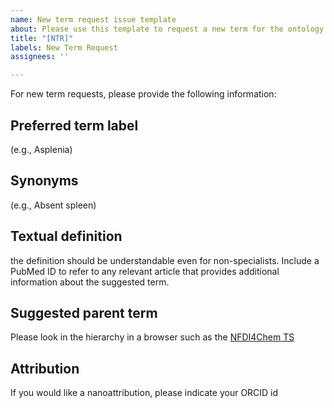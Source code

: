 ```yaml
---
name: New term request issue template
about: Please use this template to request a new term for the ontology
title: "[NTR]"
labels: New Term Request
assignees: ''

---
```


For new term requests, please provide the following information:

## Preferred term label

(e.g., Asplenia)

## Synonyms

(e.g., Absent spleen)

## Textual definition

the definition should be understandable even for non-specialists. Include a PubMed ID to refer to any relevant article that provides additional information about the suggested term.

## Suggested parent term

Please look in the hierarchy in a browser such as the [NFDI4Chem TS](https://terminology.nfdi4chem.de/ts/ontologies/vibso)

## Attribution

If you would like a nanoattribution, please indicate your ORCID id
